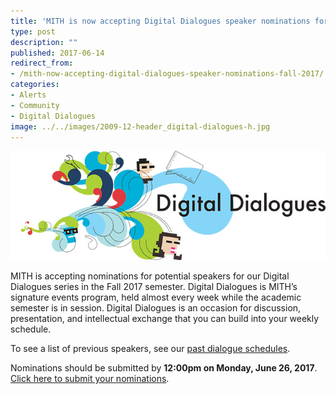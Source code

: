 ```yaml
---
title: 'MITH is now accepting Digital Dialogues speaker nominations for Fall 2017!'
type: post
description: ""
published: 2017-06-14
redirect_from: 
- /mith-now-accepting-digital-dialogues-speaker-nominations-fall-2017/
categories:
- Alerts
- Community
- Digital Dialogues
image: ../../images/2009-12-header_digital-dialogues-h.jpg
---
```

![Digital Dialogues](../../images/2009-12-header_digital-dialogues-h.jpg)

MITH is accepting nominations for potential speakers for our Digital Dialogues series in the Fall 2017 semester. Digital Dialogues is MITH’s signature events program, held almost every week while the academic semester is in session. Digital Dialogues is an occasion for discussion, presentation, and intellectual exchange that you can build into your weekly schedule.

To see a list of previous speakers, see our [past dialogue schedules](http://mith.umd.edu/digital-dialogues/past-dialogue-schedules/).

Nominations should be submitted by **12:00pm on Monday, June 26, 2017**. [Click here to submit your nominations](https://goo.gl/forms/riq4PtNp1XJC68EG2).

